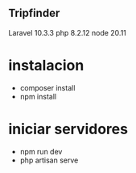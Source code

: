 ## Tripfinder

Laravel 10.3.3
php 8.2.12
node 20.11

# instalacion

 - composer install
 - npm install

# iniciar servidores

 - npm run dev
 - php artisan serve